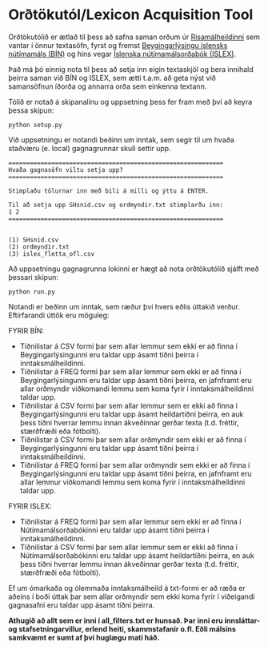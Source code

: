 # Orðtökutól/Lexicon Acquisition Tool

Orðtökutólið er ætlað til þess að safna saman orðum úr [Risamálheildinni](https://malheildir.arnastofnun.is/) sem vantar í önnur textasöfn, fyrst og fremst [Beygingarlýsingu íslensks nútímamáls (BÍN)](bin.arnastofnun.is/) og hins vegar [Íslenska nútímamálsorðabók (ISLEX)](https://islenskordabok.arnastofnun.is/).

Það má þó einnig nota til þess að setja inn eigin textaskjöl og bera innihald þeirra saman við BÍN og ISLEX, sem ætti t.a.m. að geta nýst við samansöfnun íðorða og annarra orða sem einkenna textann.

Tólið er notað á skipanalínu og uppsetning þess fer fram með því að keyra þessa skipun:

```
python setup.py
```

Við uppsetningu er notandi beðinn um inntak, sem segir til um hvaða staðværu (e. local) gagnagrunnar skuli settir upp.

```
============================================================
Hvaða gagnasöfn viltu setja upp?
============================================================

Stimplaðu tölurnar inn með bili á milli og ýttu á ENTER.

Til að setja upp SHsnid.csv og ordmyndir.txt stimplarðu inn:
1 2
============================================================


(1) SHsnid.csv
(2) ordmyndir.txt
(3) islex_fletta_ofl.csv
```

Að uppsetningu gagnagrunna lokinni er hægt að nota orðtökutólið sjálft með þessari skipun:

```
python run.py
```

Notandi er beðinn um inntak, sem ræður því hvers eðlis úttakið verður. Eftirfarandi úttök eru möguleg: 

FYRIR BÍN:
- Tíðnilistar á CSV formi þar sem allar lemmur sem ekki er að finna í Beygingarlýsingunni eru taldar upp ásamt tíðni þeirra í inntaksmálheildinni. 
- Tíðnilistar á FREQ formi þar sem allar lemmur sem ekki er að finna í Beygingarlýsingunni eru taldar upp ásamt tíðni þeirra, en jafnframt eru allar orðmyndir viðkomandi lemmu sem koma fyrir í inntaksmálheildinni taldar upp.  
- Tíðnilistar á CSV formi þar sem allar lemmur sem er ekki að finna í Beygingarlýsingunni eru taldar upp ásamt heildartíðni þeirra, en auk þess tíðni hverrar lemmu innan ákveðinnar gerðar texta (t.d. fréttir, stærðfræði eða fótbolti).
- Tíðnilistar á CSV formi þar sem allar orðmyndir sem ekki er að finna í Beygingarlýsingunni eru taldar upp ásamt tíðni þeirra í inntaksmálheildinni.
- Tíðnilistar á FREQ formi þar sem allar orðmyndir sem ekki er að finna í Beygingarlýsingunni eru taldar upp ásamt tíðni þeirra, en jafnframt eru allar lemmur viðkomandi lemmu sem koma fyrir í inntaksmálheildinni taldar upp. 

FYRIR ISLEX:
- Tíðnilistar á FREQ formi þar sem allar lemmur sem ekki er að finna í Nútímamálsorðabókinni eru taldar upp ásamt tíðni þeirra í inntaksmálheildinni. 
- Tíðnilistar á CSV formi þar sem allar lemmur sem er ekki að finna í Nútímamálsorðabókinni eru taldar upp ásamt heildartíðni þeirra, en auk þess tíðni hverrar lemmu innan ákveðinnar gerðar texta (t.d. fréttir, stærðfræði eða fótbolti). 

Ef um ómarkaða og ólemmaða inntaksmálheild á txt-formi er að ræða er aðeins í boði úttak þar sem allar orðmyndir sem ekki koma fyrir í viðeigandi gagnasafni eru taldar upp ásamt tíðni þeirra. 

__Athugið að allt sem er inni í all_filters.txt er hunsað. Þar inni eru innsláttar- og stafsetningarvillur, erlend heiti, skammstafanir o.fl. Eðli málsins samkvæmt er sumt af því huglægu mati háð.__
